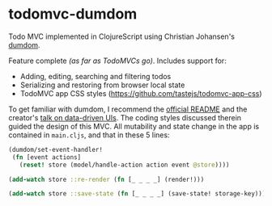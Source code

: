 # todomvc-dumdom
Todo MVC implemented in ClojureScript using Christian Johansen's [dumdom](https://github.com/cjohansen/dumdom).

Feature complete _(as far as TodoMVCs go)_. Includes support for:
*  Adding, editing, searching and filtering todos
*  Serializing and restoring from browser local state
*  TodoMVC app CSS styles (https://github.com/tastejs/todomvc-app-css)

To get familiar with dumdom, I recommend the [official README](https://github.com/cjohansen/dumdom) and the creator's [talk on data-driven UIs](https://2023.javazone.no/program/85f23370-440f-42b5-bf50-4cb811fef44d). The coding styles discussed therein guided the design of this MVC. All mutability and state change in the app is contained in `main.cljs`, and that in these 5 lines:

```clojure
(dumdom/set-event-handler!
 (fn [event actions]
   (reset! store (model/handle-action action event @store))))

(add-watch store ::re-render (fn [_ _ _ _] (render!)))

(add-watch store ::save-state (fn [_ _ _ _] (save-state! storage-key)))
```
